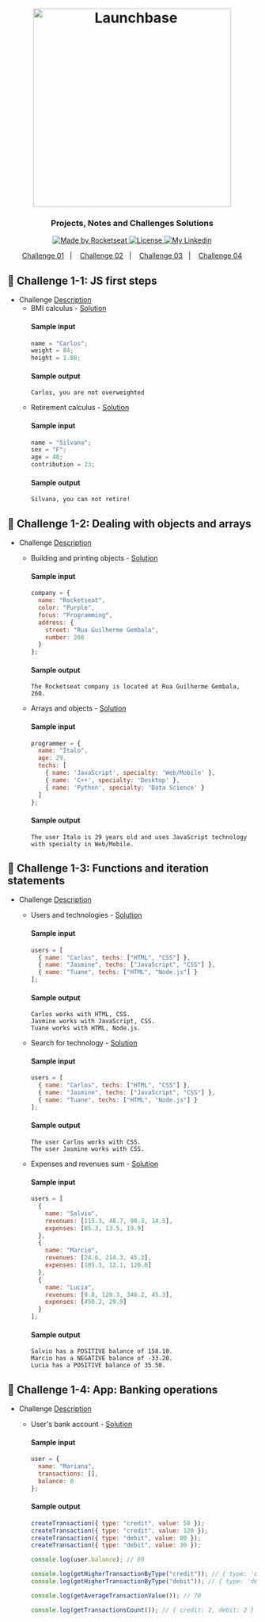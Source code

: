 <h1 align="center">
    <img alt="Launchbase" src="https://storage.googleapis.com/golden-wind/bootcamp-launchbase/logo.png" width="400px" />
</h1>

<h3 align="center">
  Projects, Notes and Challenges Solutions
</h3>

<p align="center">
  <a href="https://rocketseat.com.br">
    <img alt="Made by Rocketseat" src="https://img.shields.io/badge/made%20by-Rocketseat-%23F8952D">
  </a>

  <a href="/LICENSE" >
    <img alt="License" src="https://img.shields.io/badge/license-MIT-%23F8952D">
  </a>

  <a href="https://www.https://www.linkedin.com/in/italoteix/" >
    <img alt="My Linkedin" src="https://img.shields.io/badge/-italoteix-%230077B5?style=social&logo=linkedin">
  </a>
</p>

<p align="center">
  <a href="#rocket-challenge-1-1-js-first-steps">Challenge 01</a>&nbsp;&nbsp;&nbsp;|&nbsp;&nbsp;&nbsp;
  <a href="#rocket-challenge-1-2-dealing-with-objects-and-arrays">Challenge 02</a>&nbsp;&nbsp;&nbsp;|&nbsp;&nbsp;&nbsp;
  <a href="#rocket-challenge-1-3-functions-and-iteration-statements">Challenge 03</a>&nbsp;&nbsp;&nbsp;|&nbsp;&nbsp;&nbsp;
  <a href="#rocket-challenge-1-4-app-banking-operations">Challenge 04</a>
</p>

## :rocket: Challenge 1-1: JS first steps

- Challenge [Description](https://github.com/Rocketseat/bootcamp-launchbase-desafios-01/blob/master/desafios/01-1-primeiros-passos-com-js.md)
  - BMI calculus - [Solution](/week01/01-web-dev-introduction/challenge01-1/bmi.js)
    #### Sample input
    ```js
    name = "Carlos";
    weight = 84;
    height = 1.88;
    ```
    #### Sample output
    ```
    Carlos, you are not overweighted
    ```
  - Retirement calculus - [Solution](/week01/01-web-dev-introduction/challenge01-1.js)
    #### Sample input
    ```js
    name = "Silvana";
    sex = "F";
    age = 48;
    contribution = 23;
    ```
    #### Sample output
    ```
    Silvana, you can not retire!
    ```

## :rocket: Challenge 1-2: Dealing with objects and arrays

- Challenge [Description](https://github.com/Rocketseat/bootcamp-launchbase-desafios-01/blob/master/desafios/01-2-lidando-com-objetos-e-vetores.md)
  - Building and printing objects - [Solution](/week01/01-web-dev-introduction/challenge01-2/company-data.js)
    #### Sample input
    ```js
    company = {
      name: "Rocketseat",
      color: "Purple",
      focus: "Programming",
      address: {
        street: "Rua Guilherme Gembala",
        number: 260
      }
    };
    ```
    
    #### Sample output
    ```
    The Rocketseat company is located at Rua Guilherme Gembala, 260.  
    ```

  - Arrays and objects - [Solution](/week01/01-web-dev-introduction/challenge01-2/programmer.js)
    #### Sample input
    ```js
    programmer = {
      name: "Ítalo",
      age: 29,
      techs: [
        { name: 'JavaScript', specialty: 'Web/Mobile' },
        { name: 'C++', specialty: 'Desktop' },
        { name: 'Python', specialty: 'Data Science' }
      ]
    };
    ```
    
    #### Sample output
    ```
    The user Ítalo is 29 years old and uses JavaScript technology with specialty in Web/Mobile.
    ```

## :rocket: Challenge 1-3: Functions and iteration statements

- Challenge [Description](https://github.com/Rocketseat/bootcamp-launchbase-desafios-01/blob/master/desafios/01-3-funcoes-e-estruturas-de-repeticao.md)
  - Users and technologies - [Solution](/week01/01-web-dev-introduction/challenge01-3/users-tech.js)
    #### Sample input
    ```js
    users = [
      { name: "Carlos", techs: ["HTML", "CSS"] },
      { name: "Jasmine", techs: ["JavaScript", "CSS"] },
      { name: "Tuane", techs: ["HTML", "Node.js"] }
    ];
    ```
    
    #### Sample output
    ```
    Carlos works with HTML, CSS.
    Jasmine works with JavaScript, CSS.
    Tuane works with HTML, Node.js.
    ```

  - Search for technology - [Solution](/week01/01-web-dev-introduction/challenge01-3/tech-search.js)
    #### Sample input
    ```js
    users = [
      { name: "Carlos", techs: ["HTML", "CSS"] },
      { name: "Jasmine", techs: ["JavaScript", "CSS"] },
      { name: "Tuane", techs: ["HTML", "Node.js"] }
    ];
    ```
    
    #### Sample output
    ```
    The user Carlos works with CSS.
    The user Jasmine works with CSS.
    ```

  - Expenses and revenues sum - [Solution](/week01/01-web-dev-introduction/challenge01-3/expenses-revenues.js)
    #### Sample input
    ```js
    users = [
      {
        name: "Salvio",
        revenues: [115.3, 48.7, 98.3, 14.5],
        expenses: [85.3, 13.5, 19.9]
      },
      {
        name: "Marcio",
        revenues: [24.6, 214.3, 45.3],
        expenses: [185.3, 12.1, 120.0]
      },
      {
        name: "Lucia",
        revenues: [9.8, 120.3, 340.2, 45.3],
        expenses: [450.2, 29.9]
      }
    ];
    ```
    
    #### Sample output
    ```
    Salvio has a POSITIVE balance of 158.10.
    Marcio has a NEGATIVE balance of -33.20.
    Lucia has a POSITIVE balance of 35.50.
    ```

## :rocket: Challenge 1-4: App: Banking operations

- Challenge [Description](https://github.com/Rocketseat/bootcamp-launchbase-desafios-01/blob/master/desafios/01-4-aplicacao-operacoes-bancarias.md)
  - User's bank account - [Solution](/week01/01-web-dev-introduction/challenge01-4/bank-ops.js)
    #### Sample input
    ```js
    user = {
      name: "Mariana",
      transactions: [],
      balance: 0
    };
    ```
    
    #### Sample output
    ```js
    createTransaction({ type: "credit", value: 50 });
    createTransaction({ type: "credit", value: 120 });
    createTransaction({ type: "debit", value: 80 });
    createTransaction({ type: "debit", value: 30 });

    console.log(user.balance); // 60

    console.log(getHigherTransactionByType("credit")); // { type: 'credit', value: 120 }
    console.log(getHigherTransactionByType("debit")); // { type: 'debit', value: 80 }

    console.log(getAverageTransactionValue()); // 70

    console.log(getTransactionsCount()); // { credit: 2, debit: 2 }
    ```
